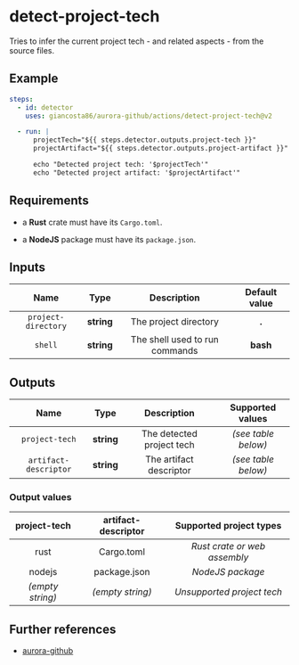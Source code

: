 # detect-project-tech

Tries to infer the current project tech - and related aspects - from the source files.

## Example

```yaml
steps:
  - id: detector
    uses: giancosta86/aurora-github/actions/detect-project-tech@v2

  - run: |
      projectTech="${{ steps.detector.outputs.project-tech }}"
      projectArtifact="${{ steps.detector.outputs.project-artifact }}"

      echo "Detected project tech: '$projectTech'"
      echo "Detected project artifact: '$projectArtifact'"
```

## Requirements

- a **Rust** crate must have its `Cargo.toml`.

- a **NodeJS** package must have its `package.json`.

## Inputs

|        Name         |    Type    |          Description           | Default value |
| :-----------------: | :--------: | :----------------------------: | :-----------: |
| `project-directory` | **string** |     The project directory      |     **.**     |
|       `shell`       | **string** | The shell used to run commands |   **bash**    |

## Outputs

|         Name          |    Type    |        Description        |  Supported values   |
| :-------------------: | :--------: | :-----------------------: | :-----------------: |
|    `project-tech`     | **string** | The detected project tech | _(see table below)_ |
| `artifact-descriptor` | **string** |  The artifact descriptor  | _(see table below)_ |

### Output values

|   project-tech   | artifact-descriptor |   Supported project types    |
| :--------------: | :-----------------: | :--------------------------: |
|       rust       |     Cargo.toml      | _Rust crate or web assembly_ |
|      nodejs      |    package.json     |       _NodeJS package_       |
| _(empty string)_ |  _(empty string)_   |  _Unsupported project tech_  |

## Further references

- [aurora-github](../../README.md)
